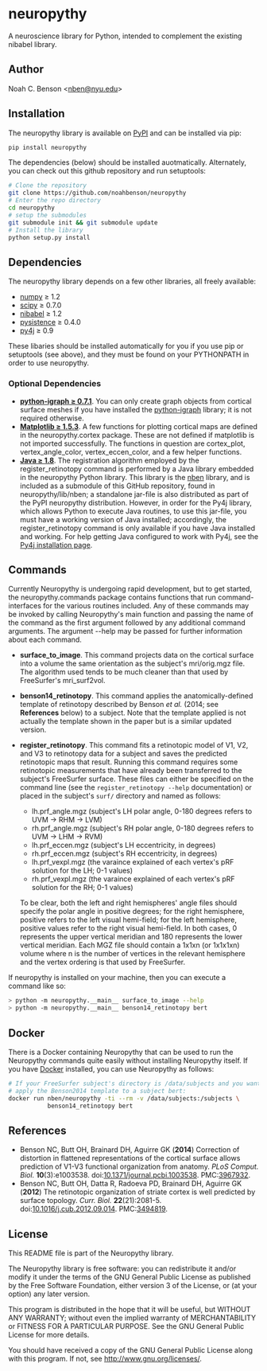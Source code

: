 # neuropythy #######################################################################################
A neuroscience library for Python, intended to complement the existing nibabel library.

## Author ##########################################################################################
Noah C. Benson &lt;<nben@nyu.edu>&gt;

## Installation ####################################################################################

The neuropythy library is available on [PyPI](https://pypi.python.org/pypi/neuropythy) and can be
installed via pip:

```bash
pip install neuropythy
```

The dependencies (below) should be installed auotmatically. Alternately, you can check out this
github repository and run setuptools:

```bash
# Clone the repository
git clone https://github.com/noahbenson/neuropythy
# Enter the repo directory
cd neuropythy
# setup the submodules
git submodule init && git submodule update
# Install the library
python setup.py install

```

## Dependencies ####################################################################################

The neuropythy library depends on a few other libraries, all freely available:
 * [numpy](http://numpy.scipy.org/) &ge; 1.2
 * [scipy](http://www.scipy.org/) &ge; 0.7.0
 * [nibabel](https://github.com/nipy/nibabel) &ge; 1.2
 * [pysistence](https://pythonhosted.org/pysistence/) &ge; 0.4.0
 * [py4j](https://www.py4j.org/) &ge; 0.9

These libaries should be installed automatically for you if you use pip or setuptools (see above),
and they must be found on your PYTHONPATH in order to use neuropythy.

### Optional Dependencies

 * **[python-igraph &ge; 0.7.1](http://igraph.org/python/)**. You can only create graph objects from
   cortical surface meshes if you have installed the [python-igraph](http://igraph.org/python/)
   library; it is not required otherwise.
 * **[Matplotlib &ge; 1.5.3](http://matplitlib.org/)**. A few functions for plotting cortical maps
   are defined in the neuropythy.cortex package. These are not defined if matplotlib is not imported
   successfully. The functions in question are cortex_plot, vertex_angle_color, vertex_eccen_color,
   and a few helper functions.
 * **[Java &ge; 1.8](http://www.oracle.com/technetwork/java/javase/downloads/index.html)**.
   The registration algorithm employed by the register_retinotopy command is performed by
   a Java library embedded in the neuropythy Python library. This library is the
   [nben](https://github.com/noahbenson/nben) library, and is included as a submodule of this
   GitHub repository, found in neuropythy/lib/nben; a standalone jar-file is also distributed as
   part of the PyPI neuropythy distribution. However, in order for the Py4j library, which allows
   Python to execute Java routines, to use this jar-file, you must have a working version of Java
   installed; accordingly, the register_retinotopy command is only available if you have Java
   installed and working. For help getting Java configured to work with Py4j, see the
   [Py4j installation page](https://www.py4j.org/install.html).


## Commands ########################################################################################

Currently Neuropythy is undergoing rapid development, but to get started, the neuropythy.commands
package contains functions that run command-interfaces for the various routines included.  Any of
these commands may be invoked by calling Neuropythy's main function and passing the name of the
command as the first argument followed by any additional command arguments. The argument --help may
be passed for further information about each command.

 * **surface_to_image**. This command projects data on the cortical surface into a volume the same
   orientation as the subject's mri/orig.mgz file. The algorithm used tends to be much cleaner than
   that used by FreeSurfer's mri_surf2vol.
 * **benson14_retinotopy**. This command applies the anatomically-defined template of retinotopy
   described by Benson *et al.* (2014; see **References** below) to a subject. Note that the
   template applied is not actually the template shown in the paper but is a similar updated
   version.
 * **register_retinotopy**. This command fits a retinotopic model of V1, V2, and V3 to retinotopy
   data for a subject and saves the predicted retinotopic maps that result. Running this command
   requires some retinotopic measurements that have already been transferred to the subject's
   FreeSurfer surface. These files can either be specified on the command line (see the
   `register_retinotopy --help` documentation) or placed in the subject's `surf/` directory and
   named as follows:
    * lh.prf_angle.mgz (subject's LH polar angle, 0-180 degrees refers to UVM -> RHM -> LVM)
    * rh.prf_angle.mgz (subject's RH polar angle, 0-180 degrees refers to UVM -> LHM -> RVM)
    * lh.prf_eccen.mgz (subject's LH eccentricity, in degrees)
    * rh.prf_eccen.mgz (subject's RH eccentricity, in degrees)
    * lh.prf_vexpl.mgz (the varaince explained of each vertex's pRF solution for the LH; 0-1 values)
    * rh.prf_vexpl.mgz (the varaince explained of each vertex's pRF solution for the RH; 0-1 values)

   To be clear, both the left and right hemispheres' angle files should specify the polar angle in
   positive degrees; for the right hemisphere, positive refers to the left visual hemi-field; for
   the left hemisphere, positive values refer to the right visual hemi-field. In both cases, 0
   represents the upper vertical meridian and 180 represents the lower vertical meridian. Each MGZ
   file should contain a 1x1xn (or 1x1x1xn) volume where n is the number of vertices in the relevant
   hemisphere and the vertex ordering is that used by FreeSurfer.
   

If neuropythy is installed on your machine, then you can execute a command like so:

```bash
> python -m neuropythy.__main__ surface_to_image --help
> python -m neuropythy.__main__ benson14_retinotopy bert
```


## Docker ##########################################################################################

There is a Docker containing Neuropythy that can be used to run the Neuropythy commands quite easily
without installing Neuropythy itself. If you have [Docker](https://www.docker.com/) installed, you
can use Neuropythy as follows:

```bash
# If your FreeSurfer subject's directory is /data/subjects and you want to
# apply the Benson2014 template to a subject bert:
docker run nben/neuropythy -ti --rm -v /data/subjects:/subjects \
           benson14_retinotopy bert
```


## References ######################################################################################

 * Benson NC, Butt OH, Brainard DH, Aguirre GK (**2014**) Correction of distortion in flattened
   representations of the cortical surface allows prediction of V1-V3 functional organization from
   anatomy. *PLoS Comput. Biol.* **10**(3):e1003538.
   doi:[10.1371/journal.pcbi.1003538](https://dx.doi.org/10.1371/journal.pcbi.1003538).
   PMC:[3967932](https://www.ncbi.nlm.nih.gov/pmc/articles/PMC3967932/).
 * Benson NC, Butt OH, Datta R, Radoeva PD, Brainard DH, Aguirre GK (**2012**) The retinotopic
   organization of striate cortex is well predicted by surface topology. *Curr. Biol.*
   **22**(21):2081-5. doi:[10.1016/j.cub.2012.09.014](https://dx.doi.org/10.1016/j.cub.2012.09.014).
   PMC:[3494819](https://www.ncbi.nlm.nih.gov/pmc/articles/PMC3494819/).


## License #########################################################################################

This README file is part of the Neuropythy library.

The Neuropythy library is free software: you can redistribute it and/or
modify it under the terms of the GNU General Public License as
published by the Free Software Foundation, either version 3 of the
License, or (at your option) any later version.

This program is distributed in the hope that it will be useful, but
WITHOUT ANY WARRANTY; without even the implied warranty of
MERCHANTABILITY or FITNESS FOR A PARTICULAR PURPOSE.  See the GNU
General Public License for more details.

You should have received a copy of the GNU General Public License
along with this program.  If not, see <http://www.gnu.org/licenses/>.
